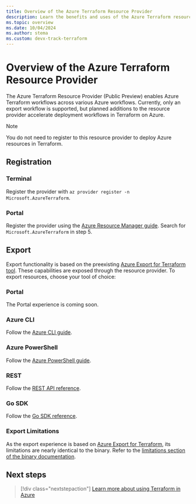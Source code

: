 ```yaml
---
title: Overview of the Azure Terraform Resource Provider
description: Learn the benefits and uses of the Azure Terraform resource provider
ms.topic: overview
ms.date: 10/04/2024
ms.author: stema
ms.custom: devx-track-terraform
---
```


# Overview of the Azure Terraform Resource Provider

The Azure Terraform Resource Provider (Public Preview) enables Azure Terraform workflows across various Azure workflows. Currently, only an export workflow is supported, but planned additions to the resource provider accelerate deployment workflows in Terraform on Azure.

> [!NOTE]
> You do not need to register to this resource provider to deploy Azure resources in Terraform.

## Registration
### Terminal
Register the provider with `az provider register -n Microsoft.AzureTerraform`. 

### Portal
Register the provider using the [Azure Resource Manager guide](/azure/azure-resource-manager/management/resource-providers-and-types#azure-portal). Search for `Microsoft.AzureTerraform` in step 5.

## Export
Export functionality is based on the preexisting [Azure Export for Terraform tool](../azure-export-for-terraform/export-terraform-overview.md). These capabilities are exposed through the resource provider. To export resources, choose your tool of choice:

### Portal
The Portal experience is coming soon.

### Azure CLI
Follow the [Azure CLI guide](/cli/azure/terraform).

### Azure PowerShell
Follow the [Azure PowerShell guide](/powershell/module/az.terraform/).

### REST
Follow the [REST API reference](/rest/api/terraform/terraform/).

### Go SDK
Follow the [Go SDK reference](https://pkg.go.dev/github.com/Azure/azure-sdk-for-go/sdk/resourcemanager/terraform/armterraform).

### Export Limitations
As the export experience is based on [Azure Export for Terraform](../azure-export-for-terraform/export-terraform-overview.md), its limitations are nearly identical to the binary. Refer to the [limitations section of the binary documentation](../azure-export-for-terraform/export-terraform-concepts.md).

## Next steps

> [!div class="nextstepaction"] 
> [Learn more about using Terraform in Azure](/azure/terraform)
